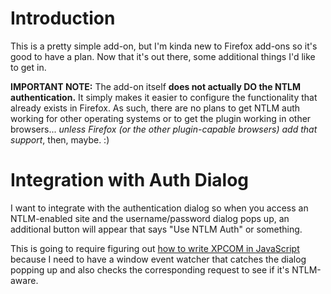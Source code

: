 # Introduction #

This is a pretty simple add-on, but I'm kinda new to Firefox add-ons so it's good to have a plan. Now that it's out there, some additional things I'd like to get in.

**IMPORTANT NOTE:** The add-on itself **does not actually DO the NTLM authentication.** It simply makes it easier to configure the functionality that already exists in Firefox. As such, there are no plans to get NTLM auth working for other operating systems or to get the plugin working in other browsers... _unless Firefox (or the other plugin-capable browsers) add that support_, then, maybe. :)

# Integration with Auth Dialog #

I want to integrate with the authentication dialog so when you access an NTLM-enabled site and the username/password dialog pops up, an additional button will appear that says "Use NTLM Auth" or something.

This is going to require figuring out [how to write XPCOM in JavaScript](https://developer.mozilla.org/en/How_to_Build_an_XPCOM_Component_in_Javascript) because I need to have a window event watcher that catches the dialog popping up and also checks the corresponding request to see if it's NTLM-aware.